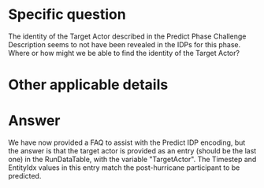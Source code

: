 # Specific question #

The identity of the Target Actor described in the Predict Phase Challenge Description seems to not have been revealed in the IDPs for this phase. Where or how might we be able to find the identity of the Target Actor?


# Other applicable details #


# Answer # 

We have now provided a FAQ to assist with the Predict IDP encoding, but the answer is that the target actor is provided as an entry (should be the last one) in the RunDataTable, with the variable "TargetActor". The Timestep and EntityIdx values in this entry match the post-hurricane participant to be predicted.